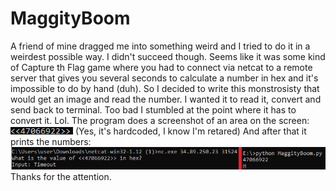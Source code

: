 # MaggityBoom
A friend of mine dragged me into something weird and I tried to do it in a weirdest possible way. I didn't succeed though.
Seems like it was some kind of Capture th Flag game where you had to connect via netcat to a remote server that gives you several seconds to calculate a number in hex and it's impossible to do by hand (duh). So I decided to write this monstrosisty that would get an image and read the number. I wanted it to read it, convert and send back to terminal. Too bad I stumbled at the point where it has to convert it. Lol.
The program does a screenshot of an area on the screen: 
![alt text](https://github.com/galacticdisassembler/MaggityBoom/blob/main/images/in_memory_to_disk.png?raw=true)
(Yes, it's hardcoded, I know I'm retared)
And after that it prints the numbers:
![alt text](https://github.com/galacticdisassembler/MaggityBoom/blob/main/images/e.png?raw=true)
Thanks for the attention. 
